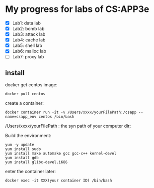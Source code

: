 # My progress for labs of CS:APP3e

- [x] Lab1: data lab
- [x] Lab2: bomb lab
- [x] Lab3: attack lab
- [x] Lab4: cache lab
- [x] Lab5: shell lab
- [x] Lab6: malloc lab
- [ ] Lab7: proxy lab

## install
docker get centos image:
```
docker pull centos
```

create a container:
```
docker container run -it -v /Users/xxxx/yourFilePath:/csapp --name=csapp_env centos /bin/bash
```
/Users/xxxx/yourFilePath : the syn path of your computer dir;

Build the environment:
```
yum -y update
yum install sudo
yum install make automake gcc gcc-c++ kernel-devel
yum install gdb
yum install glibc-devel.i686
```

enter the container later:
```
docker exec -it XXX(your container ID) /bin/bash
```


